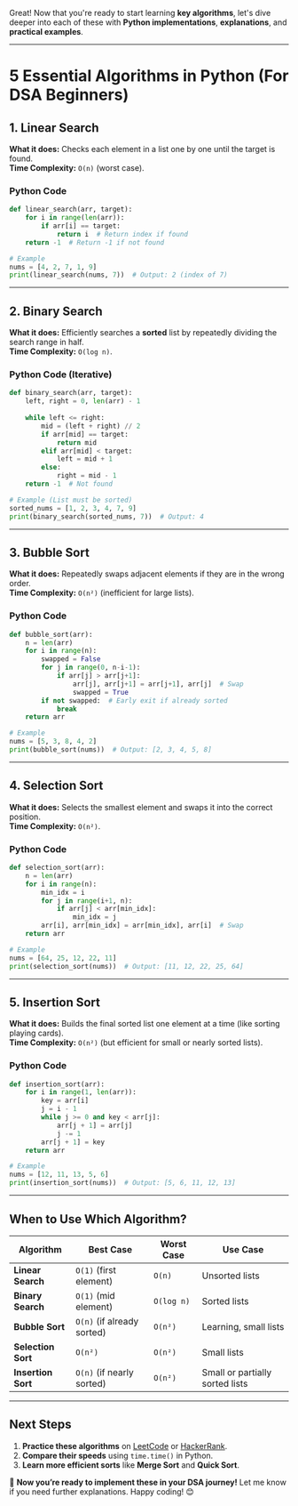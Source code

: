 Great! Now that you're ready to start learning **key algorithms**, let's dive deeper into each of these with **Python implementations**, **explanations**, and **practical examples**.  

---

# **5 Essential Algorithms in Python (For DSA Beginners)**

## **1. Linear Search**  
**What it does:** Checks each element in a list one by one until the target is found.  
**Time Complexity:** `O(n)` (worst case).  

### **Python Code**  
```python
def linear_search(arr, target):
    for i in range(len(arr)):
        if arr[i] == target:
            return i  # Return index if found
    return -1  # Return -1 if not found

# Example
nums = [4, 2, 7, 1, 9]
print(linear_search(nums, 7))  # Output: 2 (index of 7)
```

---

## **2. Binary Search**  
**What it does:** Efficiently searches a **sorted** list by repeatedly dividing the search range in half.  
**Time Complexity:** `O(log n)`.  

### **Python Code (Iterative)**
```python
def binary_search(arr, target):
    left, right = 0, len(arr) - 1
    
    while left <= right:
        mid = (left + right) // 2
        if arr[mid] == target:
            return mid
        elif arr[mid] < target:
            left = mid + 1
        else:
            right = mid - 1
    return -1  # Not found

# Example (List must be sorted)
sorted_nums = [1, 2, 3, 4, 7, 9]
print(binary_search(sorted_nums, 7))  # Output: 4
```

---

## **3. Bubble Sort**  
**What it does:** Repeatedly swaps adjacent elements if they are in the wrong order.  
**Time Complexity:** `O(n²)` (inefficient for large lists).  

### **Python Code**
```python
def bubble_sort(arr):
    n = len(arr)
    for i in range(n):
        swapped = False
        for j in range(0, n-i-1):
            if arr[j] > arr[j+1]:
                arr[j], arr[j+1] = arr[j+1], arr[j]  # Swap
                swapped = True
        if not swapped:  # Early exit if already sorted
            break
    return arr

# Example
nums = [5, 3, 8, 4, 2]
print(bubble_sort(nums))  # Output: [2, 3, 4, 5, 8]
```

---

## **4. Selection Sort**  
**What it does:** Selects the smallest element and swaps it into the correct position.  
**Time Complexity:** `O(n²)`.  

### **Python Code**
```python
def selection_sort(arr):
    n = len(arr)
    for i in range(n):
        min_idx = i
        for j in range(i+1, n):
            if arr[j] < arr[min_idx]:
                min_idx = j
        arr[i], arr[min_idx] = arr[min_idx], arr[i]  # Swap
    return arr

# Example
nums = [64, 25, 12, 22, 11]
print(selection_sort(nums))  # Output: [11, 12, 22, 25, 64]
```

---

## **5. Insertion Sort**  
**What it does:** Builds the final sorted list one element at a time (like sorting playing cards).  
**Time Complexity:** `O(n²)` (but efficient for small or nearly sorted lists).  

### **Python Code**
```python
def insertion_sort(arr):
    for i in range(1, len(arr)):
        key = arr[i]
        j = i - 1
        while j >= 0 and key < arr[j]:
            arr[j + 1] = arr[j]
            j -= 1
        arr[j + 1] = key
    return arr

# Example
nums = [12, 11, 13, 5, 6]
print(insertion_sort(nums))  # Output: [5, 6, 11, 12, 13]
```

---

## **When to Use Which Algorithm?**
| Algorithm | Best Case | Worst Case | Use Case |
|-----------|----------|------------|----------|
| **Linear Search** | `O(1)` (first element) | `O(n)` | Unsorted lists |
| **Binary Search** | `O(1)` (mid element) | `O(log n)` | Sorted lists |
| **Bubble Sort** | `O(n)` (if already sorted) | `O(n²)` | Learning, small lists |
| **Selection Sort** | `O(n²)` | `O(n²)` | Small lists |
| **Insertion Sort** | `O(n)` (if nearly sorted) | `O(n²)` | Small or partially sorted lists |

---

## **Next Steps**
1. **Practice these algorithms** on [LeetCode](https://leetcode.com/) or [HackerRank](https://www.hackerrank.com/).  
2. **Compare their speeds** using `time.time()` in Python.  
3. **Learn more efficient sorts** like **Merge Sort** and **Quick Sort**.  

🚀 **Now you’re ready to implement these in your DSA journey!** Let me know if you need further explanations. Happy coding! 😊